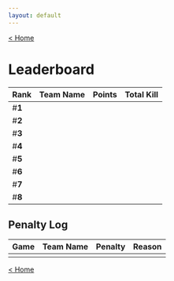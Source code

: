 ```yaml
---
layout: default
---
```


[< Home](./)

# **Leaderboard**

|  Rank  | Team Name             | Points | Total Kill |
|:-------|:----------------------|:-------|:-----------|
| #**1** |                       |        |            |
| #**2** |                       |        |            |
| #**3** |                       |        |            |
| #**4** |                       |        |            |
| #**5** |                       |        |            |
| #**6** |                       |        |            |
| #**7** |                       |        |            |
| #**8** |                       |        |            |

## Penalty Log

|  Game  | Team Name | Penalty | Reason                |
|:-------|:----------|:--------|:----------------------|
|        |           |         |                       |

[< Home](./)
